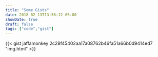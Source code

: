 ```yaml
---
title: "Some Gists"
date: 2018-02-13T13:56:12-05:00
showDate: true
draft: false
tags: ["code","gist"]
---
```

{{< gist jaffamonkey 2c28f45402aa17a08762b46fa51a66b0d9414ed7 "img.html" >}}
